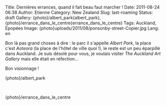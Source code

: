 Title: Dernières errances, quand il fait beau faut marcher !
Date: 2011-08-24 06:38
Author: Etienne
Category: New Zealand
Slug: last-roaming
Status: draft
Gallery: {photo}/albert_park{albert_park}, {photo}/errance_dans_le_centre{errance_dans_le_centre}
Tags: Auckland, Epopées
Image: {photo}uploads/2011/08/ponsonby-street-Copier.jpg
Lang: en

Bon là pas grand choses à dire : le parc il s'appelle *Albert Park*, la
place c'est *Aoteora* (la place de l'hôtel de ville quoi !), le reste
est un peu éparpillé dans Auckland. Je suis désolé pour vous, je voulais
visiter *The Auckland Art Gallery* mais elle était en réfection...

Bon visionnage !

{photo}/albert_park

 

{photo}/errance_dans_le_centre

